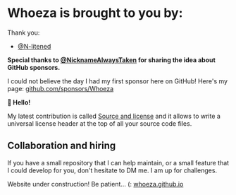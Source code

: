 # Whoeza is brought to you by:

Thank you:
- [@N-litened](https://github.com/N-litened)

**Special thanks to [@NicknameAlwaysTaken](https://github.com/NicknameAlwaystaken) for sharing the idea about GitHub sponsors.**

I could not believe the day I had my first sponsor here on GitHub! Here's my page: [github.com/sponsors/Whoeza](https://github.com/sponsors/Whoeza/)


**👋 Hello!**

My latest contribution is called [Source and license](https://github.com/Whoeza/source_and_license) and it allows to write a universal license header at the top of all your source code files.

## Collaboration and hiring

If you have a small repository that I can help maintain, or a small feature that I could develop for you, don't hesitate to DM me. I am up for challenges.

Website under construction! Be patient... (: [whoeza.github.io](https://whoeza.github.io)
